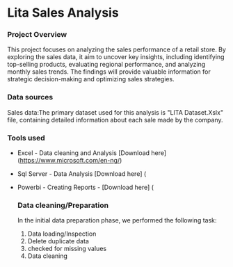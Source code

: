 # Lita Sales Analysis 

### Project Overview 

This project focuses on analyzing the sales performance of a retail store. By exploring the sales data, it aim to uncover key insights, including identifying top-selling products, evaluating regional performance, and analyzing monthly sales trends. The findings will provide valuable information for strategic decision-making and optimizing sales strategies.

### Data sources 

Sales data:The primary dataset used  for this analysis is "LITA Dataset.Xslx" file, containing detailed information about each sale made by the company. 

### Tools used 

- Excel - Data cleaning and Analysis [Download here] (https://www.microsoft.com/en-ng/)
- Sql Server - Data Analysis [Download here] (
- Powerbi - Creating Reports - [Download here] (

  ### Data cleaning/Preparation

  In the initial data preparation phase, we performed the following task:
  1. Data loading/Inspection
  2. Delete duplicate data
  3. checked for missing values
  4. Data cleaning 
  
  
